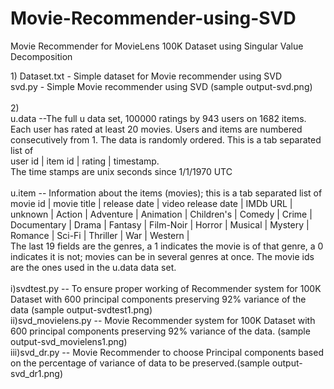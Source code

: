 # Movie-Recommender-using-SVD
Movie Recommender for MovieLens 100K Dataset using Singular Value Decomposition
<dt>
1) Dataset.txt - Simple dataset for Movie recommender using SVD <br/>
   	svd.py - Simple Movie recommender using SVD (sample output-svd.png)<br/>
		</br>
2)</br>
u.data      --The full u data set, 100000 ratings by 943 users on 1682 items. 
                Each user has rated at least 20 movies.  Users and items are
                numbered consecutively from 1.  The data is randomly 
                ordered. This is a tab separated list of <br/>
	              user id | item id | rating | timestamp. <br/>
                The time stamps are unix seconds since 1/1/1970 UTC<br/>
								<br/>
  u.item     -- Information about the items (movies); this is a tab separated
                list of<br/>
                movie id | movie title | release date | video release date |
                IMDb URL | unknown | Action | Adventure | Animation |
                Children's | Comedy | Crime | Documentary | Drama | Fantasy |
                Film-Noir | Horror | Musical | Mystery | Romance | Sci-Fi |
                Thriller | War | Western |<br/>
                The last 19 fields are the genres, a 1 indicates the movie
                is of that genre, a 0 indicates it is not; movies can be in
                several genres at once.
                The movie ids are the ones used in the u.data data set.<br/>
  </br>
	i)svdtest.py -- To ensure proper working of Recommender system for 100K Dataset with 600 principal components 
	preserving 92% variance of the data  (sample output-svdtest1.png)<br/>  
  ii)svd_movielens.py -- Movie Recommender system for 100K Dataset with 600 principal components 
	preserving 92% variance of the data. (sample output-svd_movielens1.png)</br>
	iii)svd_dr.py -- Movie Recommender to choose Principal components based on the 
	percentage of variance of data to be preserved.(sample output-svd_dr1.png)</br>
</dt>
       
